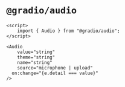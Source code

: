 # `@gradio/audio`

```svelte
<script>
	import { Audio } from "@gradio/audio";
</script>

<Audio
	value="string"
	theme="string"
	name="string"
	source="microphone | upload"
  on:change="{e.detail === value}"
/>
```
